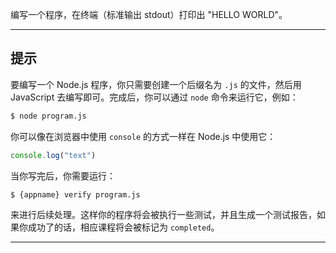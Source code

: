 编写一个程序，在终端（标准输出 stdout）打印出 "HELLO WORLD"。

----------------------------------------------------------------------
## 提示

要编写一个 Node.js 程序，你只需要创建一个后缀名为 `.js` 的文件，然后用 JavaScript 去编写即可。完成后，你可以通过 `node` 命令来运行它，例如：

```sh
$ node program.js
```

你可以像在浏览器中使用 `console` 的方式一样在 Node.js 中使用它：

```js
console.log("text")
```

当你写完后，你需要运行：

```sh
$ {appname} verify program.js
```

来进行后续处理。这样你的程序将会被执行一些测试，并且生成一个测试报告，如果你成功了的话，相应课程将会被标记为 `completed`。

----------------------------------------------------------------------
